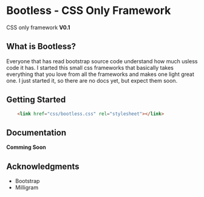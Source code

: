 # Bootless - CSS Only Framework

CSS only framework
**V0.1**

## What is Bootless?

Everyone that has read bootstrap source code understand how much usless code it has. 
I started this small css frameworks that basically takes everything that you love from all the frameworks
and makes one light great one. I just started it, so there are no docs yet, but expect them soon.

## Getting Started

```HTML
	<link href="css/bootless.css" rel="stylesheet"></link>
```
## Documentation
	
**Comming Soon**
	
## Acknowledgments
* Bootstrap 
* Milligram